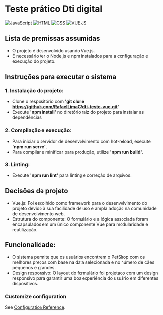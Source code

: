 # Teste prático Dti digital

[![JavaScript](https://img.shields.io/badge/JavaScript-323330?logo=javascript&logoColor=F7DF1E)](https://developer.mozilla.org/pt-BR/docs/Web/JavaScript)
[![HTML](https://img.shields.io/badge/HTML5-E34F26?logo=html5&logoColor=white)](https://developer.mozilla.org/pt-BR/docs/Web/HTML)
[![CSS](https://img.shields.io/badge/CSS-239120?logo=css3&logoColor=white)](https://developer.mozilla.org/pt-BR/docs/Web/CSS)
[![VUE.JS](https://img.shields.io/badge/Vue.js-35495E?logo=vue.js&logoColor=white)](https://vuejs.org/)

## Lista de premissas assumidas

- O projeto é desenvolvido usando Vue.js.
- É necessário ter o Node.js e npm instalados para a configuração e execução do projeto.

## Instruções para executar o sistema

### 1. Instalação do projeto:

- Clone o respositório com **'git clone https://github.com/RafaelLimaC/dti-teste-vue.git'**
- Execute **'npm install'** no diretório raiz do projeto para instalar as dependências.
 
### 2. Compilação e execução:

- Para iniciar o servidor de desenvolvimento com hot-reload, execute **'npm run serve'**.
- Para compilar e minificar para produção, utilize **'npm run build'**.

### 3. Linting:

- Execute **'npm run lint'** para linting e correção de arquivos.

## Decisões de projeto

- Vue.js: Foi escolhido como framework para o desenvolvimento do projeto devido à sua facilidade de uso e ampla adoção na comunidade de desenvolvimento web.
- Estrutura do componente: O formulário e a lógica associada foram encapsulados em um único componente Vue para modularidade e reutilização.

## Funcionalidade: 
- O sistema permite que os usuários encontrem o PetShop com os melhores preços com base na data selecionada e no número de cães pequenos e grandes.
- Design responsivo: O layout do formulário foi projetado com um design responsivo para garantir uma boa experiência do usuário em diferentes dispositivos.

### Customize configuration
See [Configuration Reference](https://cli.vuejs.org/config/).
